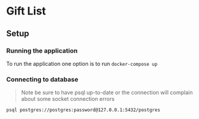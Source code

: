 # Gift List 

## Setup

### Running the application
To run the application one option is to run `docker-compose up`

### Connecting to database
> Note be sure to have psql up-to-date or the connection will complain about some socket
> connection errors

`psql postgres://postgres:password@127.0.0.1:5432/postgres`